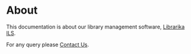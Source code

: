 # About

This documentation is about our library management software, [Librarika ILS](https://librarika.com). 



For any query please [Contact Us](https://librarika.com/spages/contact). 

